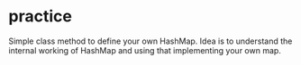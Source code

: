 # practice
Simple class method to define your own HashMap. Idea is to understand the internal working of HashMap
and using that implementing your own map.
